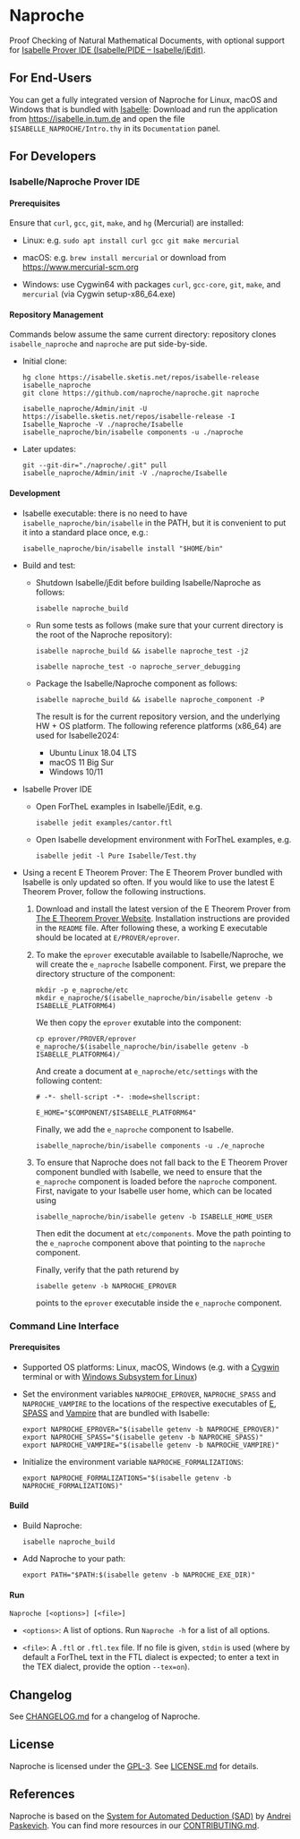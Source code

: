 # Naproche

Proof Checking of Natural Mathematical Documents, with optional support
for [Isabelle Prover IDE (Isabelle/PIDE – Isabelle/jEdit)][isabelle-jedit].


## For End-Users

You can get a fully integrated version of Naproche for Linux, macOS and Windows
that is bundled with [Isabelle][isabelle]: Download and run the application from
<https://isabelle.in.tum.de> and open the file `$ISABELLE_NAPROCHE/Intro.thy` in
its `Documentation` panel.


## For Developers

### Isabelle/Naproche Prover IDE

#### Prerequisites

Ensure that `curl`, `gcc`, `git`, `make`, and `hg` (Mercurial) are installed:

  * Linux: e.g. `sudo apt install curl gcc git make mercurial`

  * macOS: e.g. `brew install mercurial` or download from https://www.mercurial-scm.org

  * Windows: use Cygwin64 with packages `curl`, `gcc-core`, `git`, `make`, and `mercurial` (via Cygwin setup-x86_64.exe)


#### Repository Management

Commands below assume the same current directory: repository clones
`isabelle_naproche` and `naproche` are put side-by-side.

* Initial clone:
  ```shell
  hg clone https://isabelle.sketis.net/repos/isabelle-release isabelle_naproche
  git clone https://github.com/naproche/naproche.git naproche

  isabelle_naproche/Admin/init -U https://isabelle.sketis.net/repos/isabelle-release -I Isabelle_Naproche -V ./naproche/Isabelle
  isabelle_naproche/bin/isabelle components -u ./naproche
  ```

* Later updates:
  ```shell
  git --git-dir="./naproche/.git" pull
  isabelle_naproche/Admin/init -V ./naproche/Isabelle
  ```

#### Development

* Isabelle executable: there is no need to have `isabelle_naproche/bin/isabelle`
in the PATH, but it is convenient to put it into a standard place once, e.g.:
  ```shell
  isabelle_naproche/bin/isabelle install "$HOME/bin"
  ```

* Build and test:
  
  - Shutdown Isabelle/jEdit before building Isabelle/Naproche as follows:
    ```shell
    isabelle naproche_build
    ```
  - Run some tests as follows (make sure that your current directory is the root of the Naproche repository):
    ```shell
    isabelle naproche_build && isabelle naproche_test -j2

    isabelle naproche_test -o naproche_server_debugging
    ```

  - Package the Isabelle/Naproche component as follows:
    ```shell
    isabelle naproche_build && isabelle naproche_component -P
    ```

    The result is for the current repository version, and the underlying
    HW + OS platform. The following reference platforms (x86_64) are
    used for Isabelle2024:
    - Ubuntu Linux 18.04 LTS
    - macOS 11 Big Sur
    - Windows 10/11

* Isabelle Prover IDE
  
  - Open ForTheL examples in Isabelle/jEdit, e.g.
    ```shell
    isabelle jedit examples/cantor.ftl
    ```
  - Open Isabelle development environment with ForTheL examples, e.g.
    ```shell
    isabelle jedit -l Pure Isabelle/Test.thy
    ```

* Using a recent E Theorem Prover:
  The E Theorem Prover bundled with Isabelle is only updated so often. If you would like to use the latest E Theorem Prover, follow the following instructions.

  1. Download and install the latest version of the E Theorem Prover from [The E Theorem Prover Website](https://wwwlehre.dhbw-stuttgart.de/~sschulz/E/Download.html). Installation instructions are provided in the `README` file. After following these, a working E executable should be located at `E/PROVER/eprover`.
  
  2. To make the `eprover` executable available to Isabelle/Naproche, we will create the `e_naproche` Isabelle component. First, we prepare the directory structure of the component:
      ```shell
      mkdir -p e_naproche/etc
      mkdir e_naproche/$(isabelle_naproche/bin/isabelle getenv -b ISABELLE_PLATFORM64)
      ```

      We then copy the `eprover` exutable into the component:
      ```shell
      cp eprover/PROVER/eprover e_naproche/$(isabelle_naproche/bin/isabelle getenv -b ISABELLE_PLATFORM64)/
      ```

      And create a document at `e_naproche/etc/settings` with the following content:
      ```plain
      # -*- shell-script -*- :mode=shellscript:

      E_HOME="$COMPONENT/$ISABELLE_PLATFORM64"
      ```

      Finally, we add the `e_naproche` component to Isabelle.
      ```shell
      isabelle_naproche/bin/isabelle components -u ./e_naproche
      ```
  
  3. To ensure that Naproche does not fall back to the E Theorem Prover component bundled with Isabelle, we need to ensure that the `e_naproche` component is loaded before the `naproche` component. First, navigate to your Isabelle user home, which can be located using
      ```shell
      isabelle_naproche/bin/isabelle getenv -b ISABELLE_HOME_USER
      ```
    
      Then edit the document at `etc/components`. Move the path pointing to the `e_naproche` component above that pointing to the `naproche` component.
  
      Finally, verify that the path returend by
      ```shell
      isabelle getenv -b NAPROCHE_EPROVER
      ```
      points to the `eprover` executable inside the `e_naproche` component.


### Command Line Interface

#### Prerequisites

* Supported OS platforms: Linux, macOS, Windows (e.g. with a [Cygwin][cygwin]
  terminal or with [Windows Subsystem for Linux][wsl])

* Set the environment variables `NAPROCHE_EPROVER`, `NAPROCHE_SPASS` and
  `NAPROCHE_VAMPIRE` to the locations of the respective executables of [E][e],
  [SPASS][spass] and [Vampire][vampire] that are bundled with
  Isabelle:

  ```shell
  export NAPROCHE_EPROVER="$(isabelle getenv -b NAPROCHE_EPROVER)"
  export NAPROCHE_SPASS="$(isabelle getenv -b NAPROCHE_SPASS)"
  export NAPROCHE_VAMPIRE="$(isabelle getenv -b NAPROCHE_VAMPIRE)"
  ```

* Initialize the environment variable `NAPROCHE_FORMALIZATIONS`:

  ```shell
  export NAPROCHE_FORMALIZATIONS="$(isabelle getenv -b NAPROCHE_FORMALIZATIONS)"
  ```


#### Build

* Build Naproche:

  ```shell
  isabelle naproche_build
  ```

* Add Naproche to your path:

  ```shell
  export PATH="$PATH:$(isabelle getenv -b NAPROCHE_EXE_DIR)"
  ```


#### Run

```shell
Naproche [<options>] [<file>]
```

* `<options>`: A list of options. Run `Naproche -h` for a list of all options.

* `<file>`: A `.ftl` or `.ftl.tex` file. If no file is given, `stdin` is used
  (where by default a ForTheL text in the FTL dialect is expected; to enter a
  text in the TEX dialect, provide the option `--tex=on`).


## Changelog

See [CHANGELOG.md](CHAMGELOG.md) for a changelog of Naproche.


## License

Naproche is licensed under the [GPL-3][gpl-3]. See [LICENSE.md](LICENSE.md) for
details.


## References

Naproche is based on the [System for Automated Deduction (SAD)][sad] by
[Andrei Paskevich][andrei-paskevich].
You can find more resources in our [CONTRIBUTING.md](CONTRIBUTING.md).


[isabelle]: <https://isabelle.in.tum.de/>
[sad]: <https://github.com/tertium/SAD>
[andrei-paskevich]: <http://www.tertium.org/>
[isabelle-jedit]: <https://isabelle.in.tum.de/dist/doc/jedit.pdf>
[gpl-3]: <https://www.gnu.org/licenses/gpl-3.0.en.html>
[e]: <https://wwwlehre.dhbw-stuttgart.de/~sschulz/E/E.html>
[spass]: <https://www.mpi-inf.mpg.de/departments/automation-of-logic/software/spass-workbench>
[vampire]: <https://vprover.github.io/>
[cygwin]: <https://cygwin.com/>
[wsl]: <https://learn.microsoft.com/en-us/windows/wsl/>
